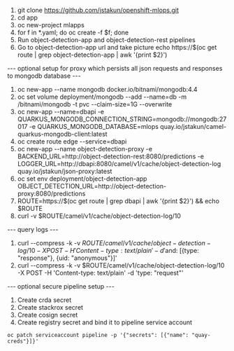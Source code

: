 1. git clone https://github.com/jstakun/openshift-mlops.git 
2. cd app
3. oc new-project mlapps
4. for f in *.yaml; do oc create -f $f; done
5. Run object-detection-app and object-detection-rest pipelines
6. Go to object-detection-app url and take picture
echo https://$(oc get route | grep object-detection-app | awk '{print $2}')

--- optional setup for proxy which persists all json requests and responses to mongodb database ---

1. oc new-app --name mongodb docker.io/bitnami/mongodb:4.4
2. oc set volume deployment/mongodb --add --name=db -m /bitnami/mongodb -t pvc --claim-size=1G --overwrite
3. oc new-app --name=dbapi -e QUARKUS_MONGODB_CONNECTION_STRING=mongodb://mongodb:27017 -e QUARKUS_MONGODB_DATABASE=mlops quay.io/jstakun/camel-quarkus-mongodb-client:latest
4. oc create route edge --service=dbapi
5. oc new-app --name object-detection-proxy -e BACKEND_URL=http://object-detection-rest:8080/predictions -e LOGGER_URL=http://dbapi:8080/camel/v1/cache/object-detection-log quay.io/jstakun/json-proxy:latest 
6. oc set env deployment/object-detection-app OBJECT_DETECTION_URL=http://object-detection-proxy:8080/predictions
7. ROUTE=https://$(oc get route | grep dbapi | awk '{print $2}') && echo $ROUTE
8. curl -v $ROUTE/camel/v1/cache/object-detection-log/10

--- query logs ---

1. curl --compress -k -v $ROUTE/camel/v1/cache/object-detection-log/10 -X POST -H 'Content-type: text/plain' -d '$and: [{type: "response"}, {uid: "anonymous"}]'
2. curl --compress -k -v $ROUTE/camel/v1/cache/object-detection-log/10 -X POST -H 'Content-type: text/plain' -d 'type: "request"'

--- optional secure pipeline setup ---

1. Create crda secret
2. Create stackrox secret
3. Create cosign secret
4. Create registry secret and bind it to pipeline service account
```
oc patch serviceaccount pipeline -p '{"secrets": [{"name": "quay-creds"}]}'
```

